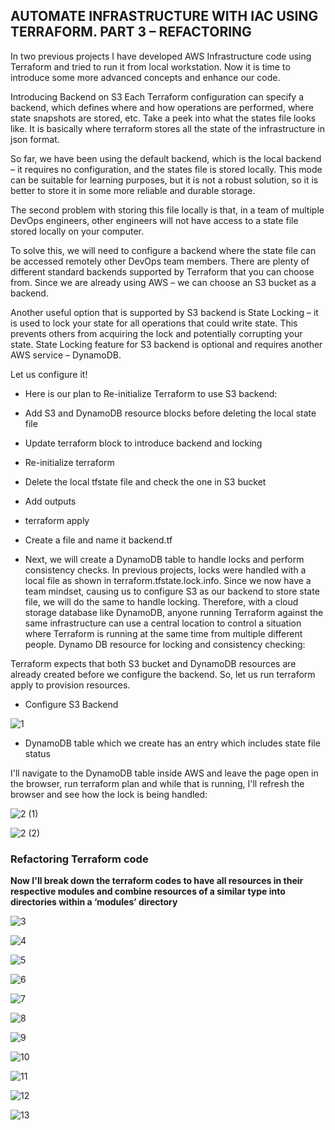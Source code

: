 ## AUTOMATE INFRASTRUCTURE WITH IAC USING TERRAFORM. PART 3 – REFACTORING


In two previous projects I have developed AWS Infrastructure code using Terraform and tried to run it from local workstation.
Now it is time to introduce some more advanced concepts and enhance our code.


Introducing Backend on S3
Each Terraform configuration can specify a backend, which defines where and how operations are performed, where state snapshots are stored, etc.
Take a peek into what the states file looks like. It is basically where terraform stores all the state of the infrastructure in json format.

So far, we have been using the default backend, which is the local backend – it requires no configuration, and the states file is stored locally. This mode can be suitable for learning purposes, but it is not a robust solution, so it is better to store it in some more reliable and durable storage.

The second problem with storing this file locally is that, in a team of multiple DevOps engineers, other engineers will not have access to a state file stored locally on your computer.

To solve this, we will need to configure a backend where the state file can be accessed remotely other DevOps team members. There are plenty of different standard backends supported by Terraform that you can choose from. Since we are already using AWS – we can choose an S3 bucket as a backend.

Another useful option that is supported by S3 backend is State Locking – it is used to lock your state for all operations that could write state. This prevents others from acquiring the lock and potentially corrupting your state. State Locking feature for S3 backend is optional and requires another AWS service – DynamoDB.

Let us configure it!

- Here is our plan to Re-initialize Terraform to use S3 backend:

- Add S3 and DynamoDB resource blocks before deleting the local state file
- Update terraform block to introduce backend and locking
- Re-initialize terraform
- Delete the local tfstate file and check the one in S3 bucket
- Add outputs
- terraform apply



- Create a file and name it backend.tf 


- Next, we will create a DynamoDB table to handle locks and perform consistency checks. In previous projects, locks were handled with a local file as shown in terraform.tfstate.lock.info. Since we now have a team mindset, causing us to configure S3 as our backend to store state file, we will do the same to handle locking. Therefore, with a cloud storage database like DynamoDB, anyone running Terraform against the same infrastructure can use a central location to control a situation where Terraform is running at the same time from multiple different people.
Dynamo DB resource for locking and consistency checking:


Terraform expects that both S3 bucket and DynamoDB resources are already created before we configure the backend. So, let us run terraform apply to provision resources.

- Configure S3 Backend

![1](https://user-images.githubusercontent.com/93729559/171876353-a46e3ba8-b8ec-4fcc-8fbc-2b7528c4978d.png)



- DynamoDB table which we create has an entry which includes state file status


I'll navigate to the DynamoDB table inside AWS and leave the page open in the browser, run terraform plan and while that is running, I'll refresh the browser and see how the lock is being handled:


![2 (1)](https://user-images.githubusercontent.com/93729559/171876365-0c1326a0-b68b-4920-8b11-5ae36efa8b34.png)

![2 (2)](https://user-images.githubusercontent.com/93729559/171876370-4aa977fe-b9aa-40ab-a1f1-46d0f4a24507.png)


### Refactoring Terraform code

**Now I'll break down the terraform codes to have all resources in their respective modules and combine resources of a similar type into directories within a ‘modules’ directory**


![3](https://user-images.githubusercontent.com/93729559/171879739-f9a32819-3f57-4846-8b42-ca341874eed0.png)

![4](https://user-images.githubusercontent.com/93729559/171879829-56e16e47-22d0-4d0a-a045-9567d8f878e6.png)

![5](https://user-images.githubusercontent.com/93729559/171879834-932c43a0-7958-4750-a083-f0a81c574f75.png)

![6](https://user-images.githubusercontent.com/93729559/171879859-465849fb-2aa1-48c7-a8b1-8d29e1c2e1fa.png)

![7](https://user-images.githubusercontent.com/93729559/171879876-985be30d-98f0-44e0-b4c5-5b285011a427.png)

![8](https://user-images.githubusercontent.com/93729559/171879884-e646c3d2-a9fb-46af-a95d-73d43e1e2a2b.png)

![9](https://user-images.githubusercontent.com/93729559/171879892-8be2eef2-6936-461f-b543-6729740abd4a.png)

![10](https://user-images.githubusercontent.com/93729559/171879899-a1d80b83-8362-4014-b94a-57df6ba1d3ac.png)

![11](https://user-images.githubusercontent.com/93729559/171879921-dd6ba3bd-7c26-451b-a096-bcafc3c39f71.png)

![12](https://user-images.githubusercontent.com/93729559/171879928-4708017f-edb9-4c85-b77b-c2fa11950091.png)

![13](https://user-images.githubusercontent.com/93729559/171879944-644dbd67-05d5-461b-96f4-8ea8b2cfce9f.png)

































